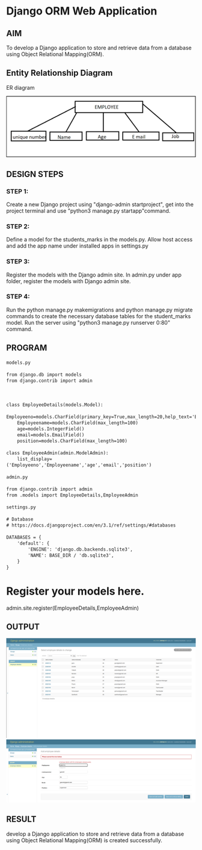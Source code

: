 # Django ORM Web Application

## AIM
To develop a Django application to store and retrieve data from a database using Object Relational Mapping(ORM).

## Entity Relationship Diagram

ER diagram

![images](images/ERdiagram.png)

## DESIGN STEPS

### STEP 1: 
Create a new Django project using "django-admin startproject", get into the project
terminal and use "python3 manage.py startapp"command.

### STEP 2:

Define a model for the students_marks in the models.py. Allow host access and add
the app name under installed apps in settings.py

### STEP 3:

Register the models with the Django admin site. In admin.py under app folder,
register the models with Django admin site.

### STEP 4:

Run the python manage.py makemigrations and python manage.py migrate
commands to create the necessary database tables for the student_marks model.
Run the server using "python3 manage.py runserver 0:80" command.

## PROGRAM

```
models.py

from django.db import models
from django.contrib import admin



class EmployeeDetails(models.Model):
    Employeeno=models.CharField(primary_key=True,max_length=20,help_text='Employeeno')
    Employeename=models.CharField(max_length=100)
    age=models.IntegerField()
    email=models.EmailField()
    position=models.CharField(max_length=100)

class EmployeeAdmin(admin.ModelAdmin):
    list_display=('Employeeno','Employeename','age','email','position')

admin.py

from django.contrib import admin
from .models import EmployeeDetails,EmployeeAdmin

settings.py

# Database
# https://docs.djangoproject.com/en/3.1/ref/settings/#databases

DATABASES = {
    'default': {
        'ENGINE': 'django.db.backends.sqlite3',
        'NAME': BASE_DIR / 'db.sqlite3',
    }
}
```

# Register your models here.
admin.site.register(EmployeeDetails,EmployeeAdmin)


## OUTPUT

![images](images/Employeename.png)
![images](images/useremployee.png)

## RESULT

develop a Django application to store and retrieve data from a database using Object Relational Mapping(ORM) is created successfully.
